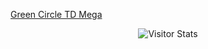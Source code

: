 [Green Circle TD Mega](./green-circle-td-mega/)
    <div align="center">
        <img alt="Visitor Stats" 
            src="https://widgetbite.com/stats/wcedit"/>  
    </div>
